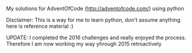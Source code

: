 My solutions for AdventOfCode (http://adventofcode.com/) using python

Disclaimer: This is a way for me to learn python, don't assume anything here is reference material :)  

UPDATE: I completed the 2016 challenges and really enjoyed the process. Therefore I am now working my way yhrough 2015 retroactively
